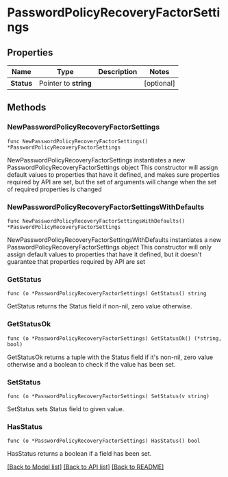 # PasswordPolicyRecoveryFactorSettings

## Properties

Name | Type | Description | Notes
------------ | ------------- | ------------- | -------------
**Status** | Pointer to **string** |  | [optional] 

## Methods

### NewPasswordPolicyRecoveryFactorSettings

`func NewPasswordPolicyRecoveryFactorSettings() *PasswordPolicyRecoveryFactorSettings`

NewPasswordPolicyRecoveryFactorSettings instantiates a new PasswordPolicyRecoveryFactorSettings object
This constructor will assign default values to properties that have it defined,
and makes sure properties required by API are set, but the set of arguments
will change when the set of required properties is changed

### NewPasswordPolicyRecoveryFactorSettingsWithDefaults

`func NewPasswordPolicyRecoveryFactorSettingsWithDefaults() *PasswordPolicyRecoveryFactorSettings`

NewPasswordPolicyRecoveryFactorSettingsWithDefaults instantiates a new PasswordPolicyRecoveryFactorSettings object
This constructor will only assign default values to properties that have it defined,
but it doesn't guarantee that properties required by API are set

### GetStatus

`func (o *PasswordPolicyRecoveryFactorSettings) GetStatus() string`

GetStatus returns the Status field if non-nil, zero value otherwise.

### GetStatusOk

`func (o *PasswordPolicyRecoveryFactorSettings) GetStatusOk() (*string, bool)`

GetStatusOk returns a tuple with the Status field if it's non-nil, zero value otherwise
and a boolean to check if the value has been set.

### SetStatus

`func (o *PasswordPolicyRecoveryFactorSettings) SetStatus(v string)`

SetStatus sets Status field to given value.

### HasStatus

`func (o *PasswordPolicyRecoveryFactorSettings) HasStatus() bool`

HasStatus returns a boolean if a field has been set.


[[Back to Model list]](../README.md#documentation-for-models) [[Back to API list]](../README.md#documentation-for-api-endpoints) [[Back to README]](../README.md)


